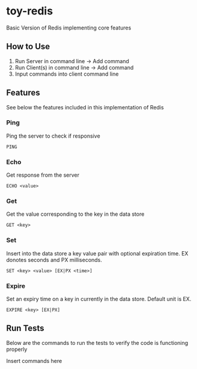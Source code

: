 # toy-redis
Basic Version of Redis implementing core features

## How to Use

1. Run Server in command line -> Add command
2. Run Client(s) in command line -> Add command
3. Input commands into client command line

## Features
See below the features included in this implementation of Redis

### Ping
Ping the server to check if responsive
```
PING
```

### Echo
Get response from the server
```
ECHO <value>
```

### Get
Get the value corresponding to the key in the data store
```
GET <key>
```

### Set
Insert into the data store a key value pair with optional expiration time. EX donotes seconds and PX milliseconds.
```
SET <key> <value> [EX|PX <time>]
```

### Expire
Set an expiry time on a key in currently in the data store. Default unit is EX.
```
EXPIRE <key> [EX|PX]
```

## Run Tests
Below are the commands to run the tests to verify the code is functioning properly

Insert commands here
